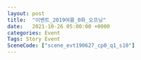 ```yaml
---
layout: post
title:  "이벤트_2019여름_0화_오프닝"
date:   2021-10-26 05:00:00 +0000
categories: Event
Tags: Story Event
SceneCode: ["scene_evt190627_cp0_q1_s10"]
---
```

